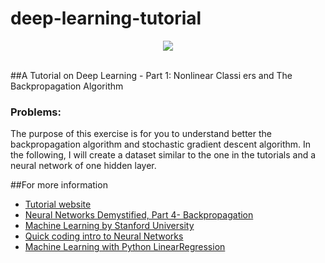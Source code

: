 # deep-learning-tutorial

<div align="center">
  <img src="http://static1.squarespace.com/static/5213a664e4b01a5565dc90f1/t/570cfc5ab654f97eee862aba/1460468850439/Deep-Learning-Value-Investing-Machine-Learning?format=1000w"><br><br>
</div>

##A Tutorial on Deep Learning - Part 1:  Nonlinear Classi ers and The Backpropagation Algorithm

### Problems: 
The purpose of this exercise is for you to understand better the backpropagation algorithm and stochastic
gradient descent algorithm. In the following, I will create a dataset similar to the one in the tutorials and a
neural network of one hidden layer.


##For more information

* [Tutorial website](https://cs.stanford.edu/~quocle/tutorial1.pdf ) 
* [Neural Networks Demystified, Part 4- Backpropagation](https://www.youtube.com/watch?v=GlcnxUlrtek)
* [Machine Learning by Stanford University](https://www.coursera.org/learn/machine-learning/home/welcome)
* [Quick coding intro to Neural Networks](http://andrew.gibiansky.com/)
* [Machine Learning with Python LinearRegression](http://aimotion.blogspot.com/2011/10/machine-learning-with-python-linear.html) 
